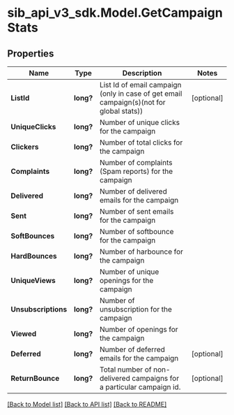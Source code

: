 # sib_api_v3_sdk.Model.GetCampaignStats
## Properties

Name | Type | Description | Notes
------------ | ------------- | ------------- | -------------
**ListId** | **long?** | List Id of email campaign (only in case of get email campaign(s)(not for global stats)) | [optional] 
**UniqueClicks** | **long?** | Number of unique clicks for the campaign | 
**Clickers** | **long?** | Number of total clicks for the campaign | 
**Complaints** | **long?** | Number of complaints (Spam reports) for the campaign | 
**Delivered** | **long?** | Number of delivered emails for the campaign | 
**Sent** | **long?** | Number of sent emails for the campaign | 
**SoftBounces** | **long?** | Number of softbounce for the campaign | 
**HardBounces** | **long?** | Number of harbounce for the campaign | 
**UniqueViews** | **long?** | Number of unique openings for the campaign | 
**Unsubscriptions** | **long?** | Number of unsubscription for the campaign | 
**Viewed** | **long?** | Number of openings for the campaign | 
**Deferred** | **long?** | Number of deferred emails for the campaign | [optional] 
**ReturnBounce** | **long?** | Total number of non-delivered campaigns for a particular campaign id. | [optional] 

[[Back to Model list]](../README.md#documentation-for-models) [[Back to API list]](../README.md#documentation-for-api-endpoints) [[Back to README]](../README.md)

